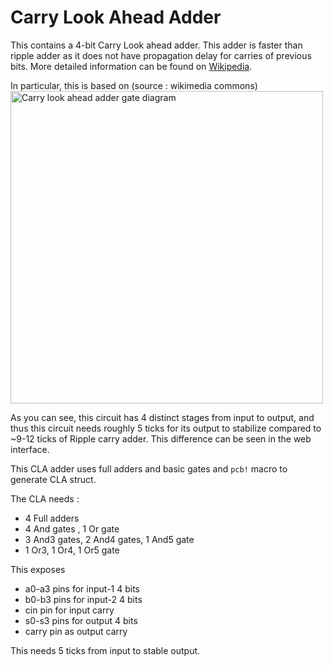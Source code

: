 # Carry Look Ahead Adder

This contains a 4-bit Carry Look ahead adder. This adder is faster than ripple adder as it does not have propagation delay for carries of previous bits. More detailed information can be found on [Wikipedia](https://en.wikipedia.org/wiki/Carry-lookahead_adder).

In particular, this is based on (source : wikimedia commons)
<img src="https://upload.wikimedia.org/wikipedia/commons/1/16/Four_bit_adder_with_carry_lookahead.svg" alt="Carry look ahead adder gate diagram" width="500"/>

As you can see, this circuit has 4 distinct stages from input to output, and thus this circuit needs roughly 5 ticks for its output to stabilize compared to ~9-12 ticks of Ripple carry adder. This difference can be seen in the web interface.

This CLA adder uses full adders and basic gates and `pcb!` macro to generate CLA struct.

The CLA needs :

- 4 Full adders
- 4 And gates , 1 Or gate
- 3 And3 gates, 2 And4 gates, 1 And5 gate
- 1 Or3, 1 Or4, 1 Or5 gate

This exposes

- a0-a3 pins for input-1 4 bits
- b0-b3 pins for input-2 4 bits
- cin pin for input carry
- s0-s3 pins for output 4 bits
- carry pin as output carry

This needs 5 ticks from input to stable output.

